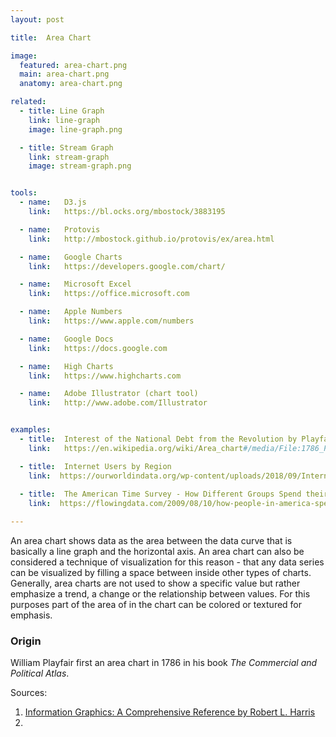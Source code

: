 ```yaml
---
layout: post

title:  Area Chart

image:
  featured: area-chart.png
  main: area-chart.png
  anatomy: area-chart.png

related:
  - title: Line Graph
    link: line-graph
    image: line-graph.png

  - title: Stream Graph
    link: stream-graph
    image: stream-graph.png


tools:
  - name:   D3.js
    link:   https://bl.ocks.org/mbostock/3883195

  - name:   Protovis
    link:   http://mbostock.github.io/protovis/ex/area.html

  - name:   Google Charts
    link:   https://developers.google.com/chart/

  - name:   Microsoft Excel
    link:   https://office.microsoft.com

  - name:   Apple Numbers
    link:   https://www.apple.com/numbers

  - name:   Google Docs
    link:   https://docs.google.com

  - name:   High Charts
    link:   https://www.highcharts.com

  - name:   Adobe Illustrator (chart tool)
    link:   http://www.adobe.com/Illustrator


examples:
  - title:  Interest of the National Debt from the Revolution by Playfair 1786
    link:   https://en.wikipedia.org/wiki/Area_chart#/media/File:1786_Playfair_-_25_Interest_of_the_national_Debt_from_the_Revolution.jpg

  - title:  Internet Users by Region
    link:  https://ourworldindata.org/wp-content/uploads/2018/09/Internet-users-by-world-region.png
    
  - title:  The American Time Survey - How Different Groups Spend their Day
    link:  https://flowingdata.com/2009/08/10/how-people-in-america-spend-their-day/

---
```


An area chart shows data as the area between the data curve that is basically a line graph and the horizontal axis. An area chart can also be considered a technique of visualization for this reason - that any data series can be visualized by filling a space between inside other types of charts.
Generally, area charts are not used to show a specific value but rather emphasize a trend, a change or the relationship between values. For this purposes part of the area of in the chart can be colored or textured for emphasis.

### Origin

William Playfair first an area chart  in 1786 in his book *The Commercial and Political Atlas*.

Sources:

1. [Information Graphics: A Comprehensive Reference by Robert L. Harris](https://books.google.com/books?id=LT1RXREvkGIC)
2. 